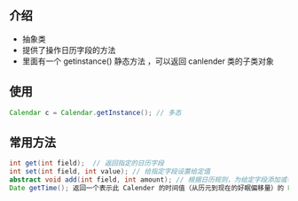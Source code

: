 ## 介绍

* 抽象类
* 提供了操作日历字段的方法
* 里面有一个 getinstance() 静态方法 ，可以返回 canlender 类的子类对象



## 使用

```java
Calendar c = Calendar.getInstance(); // 多态
```

## 常用方法

```java
int get(int field);  // 返回指定的日历字段
int set(int field, int value); // 给指定字段设置给定值
abstract void add(int field, int amount); // 根据日历规则，为给定字段添加或者减去指定的时间量
Date getTime(); 返回一个表示此 Calender 的时间值（从历元到现在的好眠偏移量）的 Date 对象
```

